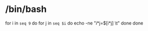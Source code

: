 # /bin/bash
for i in `seq 9`
  do
    for j in `seq $i`
    do
      echo -ne "$i*$j=$[i*j] \t"
    done
  done
